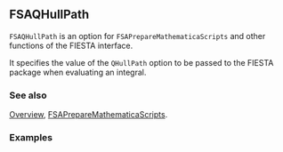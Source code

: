 ## FSAQHullPath

`FSAQHullPath` is an option for `FSAPrepareMathematicaScripts` and other functions of the FIESTA interface.

It specifies the value of the `QHullPath` option to be passed to the FIESTA package when evaluating an integral.

### See also

[Overview](Extra/FeynHelpers.md), [FSAPrepareMathematicaScripts](FSAPrepareMathematicaScripts.md).

### Examples